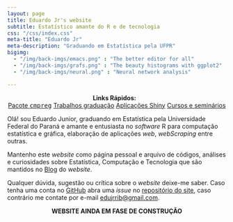 ```yaml
---
layout: page
title: Eduardo Jr's website
subtitle: Estatístico amante do R e de tecnologia
css: "/css/index.css"
meta-title: "Eduardo Jr"
meta-description: "Graduando em Estatística pela UFPR"
bigimg:
  - "/img/back-imgs/emacs.png" : "The better editor for all"
  - "/img/back-imgs/grafs.png" : "The beauty histograms with ggplot2"
  - "/img/back-imgs/neural.png" : "Neural network analysis"

---
```


<style>
.custom {
    width: 160px !important;
}
</style>

<div style="text-align:center">
<strong> Links Rápidos: </strong> &nbsp;&nbsp; <br>
<a href="https://jreduardo.github.io/tcc" role="button" class="btn btn-primary custom">Pacote <TT>cmpreg</TT></a>
<a href="https://jreduardo.github.io/graduacao" role="button" class="btn btn-primary custom">Trabalhos graduação</a>
<a href="https://jreduardo.github.io/appsshiny" role="button" class="btn btn-primary custom">Aplicações Shiny</a>
<a href="https://jreduardo.github.io/cursos" role="button" class="btn btn-primary custom">Cursos e seminários</a>
</div>

Olá! sou Eduardo Junior, graduando em Estatística pela Universidade
Federal do Paraná e amante e entusiasta no _software_ R para computação
estatística e gráfica, elaboração de aplicações _web_, _webScraping_
entre outras.

Mantenho este _website_ como página pessoal e arquivo de códigos,
análises e curiosidades sobre Estatística, Computação e Tecnologia que
são mantidos no [Blog](http://jreduardo.github.io/blog/) do _website_.

Qualquer dúvida, sugestão ou crítica sobre o _website_ deixe-me
saber. Caso tenha uma conta no [GitHub](https://github.com/) abra uma
_issue_ no
[repositório do site](https://github.com/JrEduardo/jreduardo.github.io),
caso contrário me contate por e-mail
[edujrrib@gmail.com](mailto:edujrrib@gmail.com).

<div style="text-align:center">
<b>WEBSITE AINDA EM FASE DE CONSTRUÇÃO</b>
</div>

<!-- <div style="text-align:center"> -->
<!-- <strong>Visite os projetos:</strong> &nbsp;&nbsp;  -->
<!-- <a href="http://derekogle.com/fishR/" role="button" class="btn btn-primary">fishR</a> -->
<!-- <a href="http://derekogle.com/IFAR/" role="button" class="btn btn-primary">IFAR Book</a>  -->
<!-- <a href="http://derekogle.com/NCMTH107/" role="button" class="btn btn-primary">MTH107</a>  -->
<!-- <a href="http://derekogle.com/NCMTH207/" role="button" class="btn btn-primary">MTH207</a>  -->
<!-- <a href="http://derekogle.com/NCNRS349/" role="button" class="btn btn-primary">NRS349</a> -->
<!-- </div> -->
